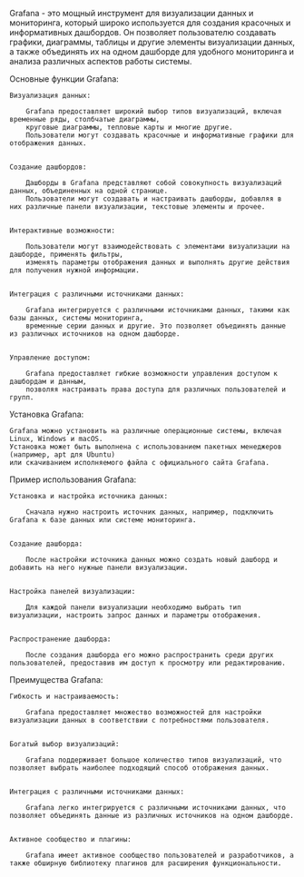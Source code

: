 Grafana - это мощный инструмент для визуализации данных и мониторинга, который широко используется 
для создания красочных и информативных дашбордов. Он позволяет пользователю создавать графики, диаграммы, таблицы 
и другие элементы визуализации данных, а также объединять их на одном дашборде 
для удобного мониторинга и анализа различных аспектов работы системы.


Основные функции Grafana:

    Визуализация данных:

        Grafana предоставляет широкий выбор типов визуализаций, включая временные ряды, столбчатые диаграммы, 
        круговые диаграммы, тепловые карты и многие другие. 
        Пользователи могут создавать красочные и информативные графики для отображения данных.


    Создание дашбордов:
    
        Дашборды в Grafana представляют собой совокупность визуализаций данных, объединенных на одной странице.
        Пользователи могут создавать и настраивать дашборды, добавляя в них различные панели визуализации, текстовые элементы и прочее.


    Интерактивные возможности:

        Пользователи могут взаимодействовать с элементами визуализации на дашборде, применять фильтры, 
        изменять параметры отображения данных и выполнять другие действия для получения нужной информации.


    Интеграция с различными источниками данных:

        Grafana интегрируется с различными источниками данных, такими как базы данных, системы мониторинга, 
        временные серии данных и другие. Это позволяет объединять данные из различных источников на одном дашборде.


    Управление доступом:

        Grafana предоставляет гибкие возможности управления доступом к дашбордам и данным, 
        позволяя настраивать права доступа для различных пользователей и групп.


Установка Grafana:

    Grafana можно установить на различные операционные системы, включая Linux, Windows и macOS. 
    Установка может быть выполнена с использованием пакетных менеджеров (например, apt для Ubuntu) 
    или скачиванием исполняемого файла с официального сайта Grafana.


Пример использования Grafana:

    Установка и настройка источника данных:
    
        Сначала нужно настроить источник данных, например, подключить Grafana к базе данных или системе мониторинга.


    Создание дашборда:

        После настройки источника данных можно создать новый дашборд и добавить на него нужные панели визуализации.


    Настройка панелей визуализации:

        Для каждой панели визуализации необходимо выбрать тип визуализации, настроить запрос данных и параметры отображения.


    Распространение дашборда:

        После создания дашборда его можно распространить среди других пользователей, предоставив им доступ к просмотру или редактированию.


Преимущества Grafana:

    Гибкость и настраиваемость:

        Grafana предоставляет множество возможностей для настройки визуализации данных в соответствии с потребностями пользователя.


    Богатый выбор визуализаций:

        Grafana поддерживает большое количество типов визуализаций, что позволяет выбрать наиболее подходящий способ отображения данных.


    Интеграция с различными источниками данных:

        Grafana легко интегрируется с различными источниками данных, что позволяет объединять данные из различных источников на одном дашборде.


    Активное сообщество и плагины:

        Grafana имеет активное сообщество пользователей и разработчиков, а также обширную библиотеку плагинов для расширения функциональности.
